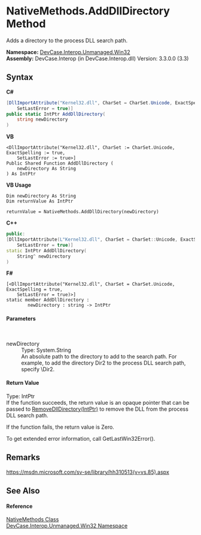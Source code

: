 # NativeMethods.AddDllDirectory Method 
 

Adds a directory to the process DLL search path.

**Namespace:**&nbsp;<a href="N_DevCase_Interop_Unmanaged_Win32">DevCase.Interop.Unmanaged.Win32</a><br />**Assembly:**&nbsp;DevCase.Interop (in DevCase.Interop.dll) Version: 3.3.0.0 (3.3)

## Syntax

**C#**<br />
``` C#
[DllImportAttribute("Kernel32.dll", CharSet = CharSet.Unicode, ExactSpelling = true, 
	SetLastError = true)]
public static IntPtr AddDllDirectory(
	string newDirectory
)
```

**VB**<br />
``` VB
<DllImportAttribute("Kernel32.dll", CharSet := CharSet.Unicode, ExactSpelling := true, 
	SetLastError := true>]
Public Shared Function AddDllDirectory ( 
	newDirectory As String
) As IntPtr
```

**VB Usage**<br />
``` VB Usage
Dim newDirectory As String
Dim returnValue As IntPtr

returnValue = NativeMethods.AddDllDirectory(newDirectory)
```

**C++**<br />
``` C++
public:
[DllImportAttribute(L"Kernel32.dll", CharSet = CharSet::Unicode, ExactSpelling = true, 
	SetLastError = true)]
static IntPtr AddDllDirectory(
	String^ newDirectory
)
```

**F#**<br />
``` F#
[<DllImportAttribute("Kernel32.dll", CharSet = CharSet.Unicode, ExactSpelling = true, 
	SetLastError = true)>]
static member AddDllDirectory : 
        newDirectory : string -> IntPtr 

```


#### Parameters
&nbsp;<dl><dt>newDirectory</dt><dd>Type: System.String<br />An absolute path to the directory to add to the search path. For example, to add the directory Dir2 to the process DLL search path, specify \Dir2.</dd></dl>

#### Return Value
Type: IntPtr<br />If the function succeeds, the return value is an opaque pointer that can be passed to <a href="M_DevCase_Interop_Unmanaged_Win32_NativeMethods_RemoveDllDirectory">RemoveDllDirectory(IntPtr)</a> to remove the DLL from the process DLL search path. 

 If the function fails, the return value is Zero. 

 To get extended error information, call GetLastWin32Error().

## Remarks
<a href="https://msdn.microsoft.com/sv-se/library/hh310513(v=vs.85).aspx" target="_blank">https://msdn.microsoft.com/sv-se/library/hh310513(v=vs.85).aspx</a>

## See Also


#### Reference
<a href="T_DevCase_Interop_Unmanaged_Win32_NativeMethods">NativeMethods Class</a><br /><a href="N_DevCase_Interop_Unmanaged_Win32">DevCase.Interop.Unmanaged.Win32 Namespace</a><br />